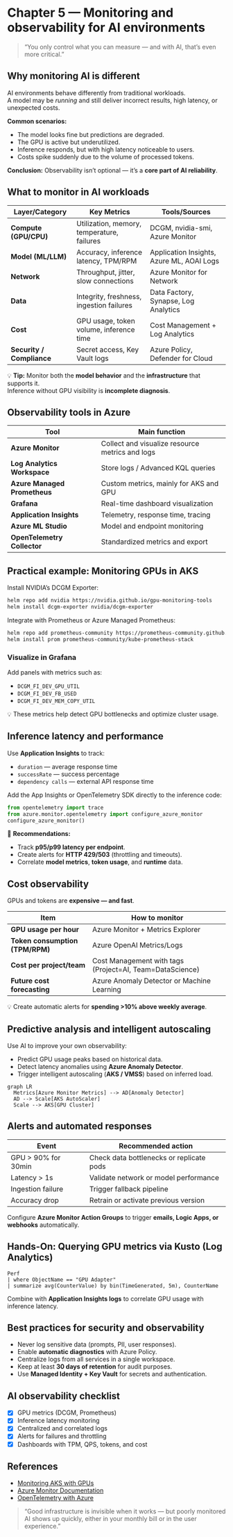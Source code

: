 # Chapter 5 — Monitoring and observability for AI environments

> “You only control what you can measure — and with AI, that’s even more critical.”

## Why monitoring AI is different

AI environments behave differently from traditional workloads.  
A model may be *running* and still deliver incorrect results, high latency, or unexpected costs.

**Common scenarios:**

- The model looks fine but predictions are degraded.  
- The GPU is active but underutilized.  
- Inference responds, but with high latency noticeable to users.  
- Costs spike suddenly due to the volume of processed tokens.  

**Conclusion:** Observability isn’t optional — it’s a **core part of AI reliability**.

## What to monitor in AI workloads

| Layer/Category | Key Metrics | Tools/Sources |
|------------------|-------------|----------------|
| **Compute (GPU/CPU)** | Utilization, memory, temperature, failures | DCGM, nvidia-smi, Azure Monitor |
| **Model (ML/LLM)** | Accuracy, inference latency, TPM/RPM | Application Insights, Azure ML, AOAI Logs |
| **Network** | Throughput, jitter, slow connections | Azure Monitor for Network |
| **Data** | Integrity, freshness, ingestion failures | Data Factory, Synapse, Log Analytics |
| **Cost** | GPU usage, token volume, inference time | Cost Management + Log Analytics |
| **Security / Compliance** | Secret access, Key Vault logs | Azure Policy, Defender for Cloud |

💡 **Tip:** Monitor both the **model behavior** and the **infrastructure** that supports it.  
Inference without GPU visibility is **incomplete diagnosis**.

## Observability tools in Azure

| Tool | Main function |
|------|----------------|
| **Azure Monitor** | Collect and visualize resource metrics and logs |
| **Log Analytics Workspace** | Store logs / Advanced KQL queries |
| **Azure Managed Prometheus** | Custom metrics, mainly for AKS and GPU |
| **Grafana** | Real-time dashboard visualization |
| **Application Insights** | Telemetry, response time, tracing |
| **Azure ML Studio** | Model and endpoint monitoring |
| **OpenTelemetry Collector** | Standardized metrics and export |

## Practical example: Monitoring GPUs in AKS

Install NVIDIA’s DCGM Exporter:

```bash
helm repo add nvidia https://nvidia.github.io/gpu-monitoring-tools
helm install dcgm-exporter nvidia/dcgm-exporter
```

Integrate with Prometheus or Azure Managed Prometheus:

```bash
helm repo add prometheus-community https://prometheus-community.github.io/helm-charts
helm install prom prometheus-community/kube-prometheus-stack
```

### Visualize in Grafana

Add panels with metrics such as:

- `DCGM_FI_DEV_GPU_UTIL`  
- `DCGM_FI_DEV_FB_USED`  
- `DCGM_FI_DEV_MEM_COPY_UTIL`

💡 These metrics help detect GPU bottlenecks and optimize cluster usage.

## Inference latency and performance

Use **Application Insights** to track:

- `duration` — average response time  
- `successRate` — success percentage  
- `dependency calls` — external API response time  

Add the App Insights or OpenTelemetry SDK directly to the inference code:

```python
from opentelemetry import trace
from azure.monitor.opentelemetry import configure_azure_monitor
configure_azure_monitor()
```

🔧 **Recommendations:**

- Track **p95/p99 latency per endpoint**.  
- Create alerts for **HTTP 429/503** (throttling and timeouts).  
- Correlate **model metrics**, **token usage**, and **runtime** data.  

## Cost observability

GPUs and tokens are **expensive — and fast**.

| Item | How to monitor |
|------|----------------|
| **GPU usage per hour** | Azure Monitor + Metrics Explorer |
| **Token consumption (TPM/RPM)** | Azure OpenAI Metrics/Logs |
| **Cost per project/team** | Cost Management with tags (Project=AI, Team=DataScience) |
| **Future cost forecasting** | Azure Anomaly Detector or Machine Learning |

💡 Create automatic alerts for **spending >10% above weekly average**.

## Predictive analysis and intelligent autoscaling

Use AI to improve your own observability:

- Predict GPU usage peaks based on historical data.  
- Detect latency anomalies using **Azure Anomaly Detector**.  
- Trigger intelligent autoscaling (**AKS / VMSS**) based on inferred load.  

```mermaid
graph LR
  Metrics[Azure Monitor Metrics] --> AD[Anomaly Detector]
  AD --> Scale[AKS AutoScaler]
  Scale --> AKS[GPU Cluster]
```

## Alerts and automated responses

| Event | Recommended action |
|--------|--------------------|
| GPU > 90% for 30min | Check data bottlenecks or replicate pods |
| Latency > 1s | Validate network or model performance |
| Ingestion failure | Trigger fallback pipeline |
| Accuracy drop | Retrain or activate previous version |

Configure **Azure Monitor Action Groups** to trigger **emails, Logic Apps, or webhooks** automatically.

## Hands-On: Querying GPU metrics via Kusto (Log Analytics)

```kusto
Perf
| where ObjectName == "GPU Adapter"
| summarize avg(CounterValue) by bin(TimeGenerated, 5m), CounterName
```

Combine with **Application Insights logs** to correlate GPU usage with inference latency.

## Best practices for security and observability

- Never log sensitive data (prompts, PII, user responses).  
- Enable **automatic diagnostics** with Azure Policy.  
- Centralize logs from all services in a single workspace.  
- Keep at least **30 days of retention** for audit purposes.  
- Use **Managed Identity + Key Vault** for secrets and authentication.  

## AI observability checklist

- [x] GPU metrics (DCGM, Prometheus)  
- [x] Inference latency monitoring  
- [x] Centralized and correlated logs  
- [x] Alerts for failures and throttling  
- [x] Dashboards with TPM, QPS, tokens, and cost  

## References

- [Monitoring AKS with GPUs](https://learn.microsoft.com/en-us/azure/aks/monitor-gpu-metrics)  
- [Azure Monitor Documentation](https://learn.microsoft.com/azure/azure-monitor/)  
- [OpenTelemetry with Azure](https://learn.microsoft.com/azure/azure-monitor/app/opentelemetry-enable)  

> “Good infrastructure is invisible when it works — but poorly monitored AI shows up quickly, either in your monthly bill or in the user experience.”


<!-- ### Next chapter

Continue to learn how to protect and harden your environments in [**Chapter 6 — Security and resilience in AI environments**](06-security.md). -->

